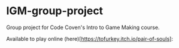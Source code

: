 # IGM-group-project

Group project for Code Coven's Intro to Game Making course. 

Available to play online (here)[https://tofurkey.itch.io/pair-of-souls]: 
